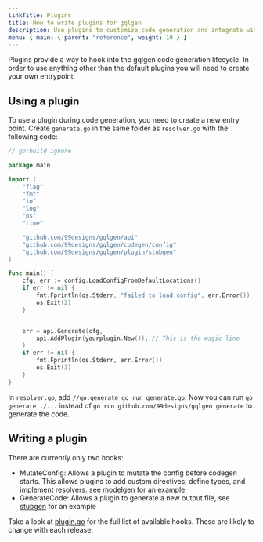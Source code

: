 ```yaml
---
linkTitle: Plugins
title: How to write plugins for gqlgen
description: Use plugins to customize code generation and integrate with other libraries
menu: { main: { parent: "reference", weight: 10 } }
---
```


Plugins provide a way to hook into the gqlgen code generation lifecycle. In order to use anything other than the
default plugins you will need to create your own entrypoint:

## Using a plugin

To use a plugin during code generation, you need to create a new entry point. Create `generate.go` in the same folder as `resolver.go` with the following code:

```go
// go:build ignore

package main

import (
	"flag"
	"fmt"
	"io"
	"log"
	"os"
	"time"

	"github.com/99designs/gqlgen/api"
	"github.com/99designs/gqlgen/codegen/config"
	"github.com/99designs/gqlgen/plugin/stubgen"
)

func main() {
	cfg, err := config.LoadConfigFromDefaultLocations()
	if err != nil {
		fmt.Fprintln(os.Stderr, "failed to load config", err.Error())
		os.Exit(2)
	}


	err = api.Generate(cfg,
		api.AddPlugin(yourplugin.New()), // This is the magic line
	)
	if err != nil {
		fmt.Fprintln(os.Stderr, err.Error())
		os.Exit(3)
	}
}

```

In `resolver.go`, add `//go:generate go run generate.go`. Now you can run `go generate ./...` instead of `go run github.com/99designs/gqlgen generate` to generate the code.

## Writing a plugin

There are currently only two hooks:

- MutateConfig: Allows a plugin to mutate the config before codegen starts. This allows plugins to add
  custom directives, define types, and implement resolvers. see
  [modelgen](https://github.com/99designs/gqlgen/tree/master/plugin/modelgen) for an example
- GenerateCode: Allows a plugin to generate a new output file, see
  [stubgen](https://github.com/99designs/gqlgen/tree/master/plugin/stubgen) for an example

Take a look at [plugin.go](https://github.com/99designs/gqlgen/blob/master/plugin/plugin.go) for the full list of
available hooks. These are likely to change with each release.
